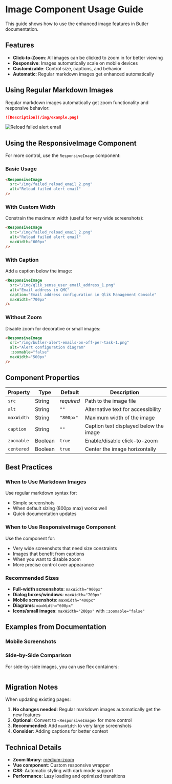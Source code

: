 # Image Component Usage Guide

This guide shows how to use the enhanced image features in Butler documentation.

## Features

- **Click-to-Zoom**: All images can be clicked to zoom in for better viewing
- **Responsive**: Images automatically scale on mobile devices
- **Customizable**: Control size, captions, and behavior
- **Automatic**: Regular markdown images get enhanced automatically

## Using Regular Markdown Images

Regular markdown images automatically get zoom functionality and responsive behavior:

```markdown
![Description](/img/example.png)
```

![Reload failed alert email](/img/failed_reload_email_2.png)

## Using the ResponsiveImage Component

For more control, use the `ResponsiveImage` component:

### Basic Usage

```markdown
<ResponsiveImage 
  src="/img/failed_reload_email_2.png" 
  alt="Reload failed alert email" 
/>
```

<ResponsiveImage 
  src="/img/failed_reload_email_2.png" 
  alt="Reload failed alert email" 
/>

### With Custom Width

Constrain the maximum width (useful for very wide screenshots):

```markdown
<ResponsiveImage 
  src="/img/failed_reload_email_2.png" 
  alt="Reload failed alert email"
  maxWidth="600px"
/>
```

<ResponsiveImage 
  src="/img/failed_reload_email_2.png" 
  alt="Reload failed alert email"
  maxWidth="600px"
/>

### With Caption

Add a caption below the image:

```markdown
<ResponsiveImage 
  src="/img/qlik_sense_user_email_address_1.png" 
  alt="Email address in QMC"
  caption="Email address configuration in Qlik Management Console"
  maxWidth="700px"
/>
```

<ResponsiveImage 
  src="/img/qlik_sense_user_email_address_1.png" 
  alt="Email address in QMC"
  caption="Email address configuration in Qlik Management Console"
  maxWidth="700px"
/>

### Without Zoom

Disable zoom for decorative or small images:

```markdown
<ResponsiveImage 
  src="/img/butler-alert-emails-on-off-per-task-1.png" 
  alt="Alert configuration diagram"
  :zoomable="false"
  maxWidth="500px"
/>
```

<ResponsiveImage 
  src="/img/butler-alert-emails-on-off-per-task-1.png" 
  alt="Alert configuration diagram"
  :zoomable="false"
  maxWidth="500px"
/>

## Component Properties

| Property   | Type    | Default    | Description                            |
| ---------- | ------- | ---------- | -------------------------------------- |
| `src`      | String  | _required_ | Path to the image file                 |
| `alt`      | String  | `""`       | Alternative text for accessibility     |
| `maxWidth` | String  | `"800px"`  | Maximum width of the image             |
| `caption`  | String  | `""`       | Caption text displayed below the image |
| `zoomable` | Boolean | `true`     | Enable/disable click-to-zoom           |
| `centered` | Boolean | `true`     | Center the image horizontally          |

## Best Practices

### When to Use Markdown Images

Use regular markdown syntax for:

- Simple screenshots
- When default sizing (800px max) works well
- Quick documentation updates

### When to Use ResponsiveImage Component

Use the component for:

- Very wide screenshots that need size constraints
- Images that benefit from captions
- When you want to disable zoom
- More precise control over appearance

### Recommended Sizes

- **Full-width screenshots**: `maxWidth="900px"`
- **Dialog boxes/windows**: `maxWidth="700px"`
- **Mobile screenshots**: `maxWidth="400px"`
- **Diagrams**: `maxWidth="600px"`
- **Icons/small images**: `maxWidth="200px"` with `:zoomable="false"`

## Examples from Documentation

### Mobile Screenshots

<ResponsiveImage 
  src="/img/reload-fail-alert-email-mobile-1.png" 
  alt="Mobile notification"
  maxWidth="400px"
  caption="Alert notification on mobile home screen"
/>

<ResponsiveImage 
  src="/img/reload-fail-alert-email-mobile-2.png" 
  alt="Mobile email view"
  maxWidth="400px"
  caption="Full email view on mobile device"
/>

### Side-by-Side Comparison

For side-by-side images, you can use flex containers:

<div style="display: flex; gap: 1rem; flex-wrap: wrap; justify-content: center;">
  <ResponsiveImage 
    src="/img/reload-fail-alert-email-mobile-1.png" 
    alt="Mobile notification"
    maxWidth="300px"
  />
  <ResponsiveImage 
    src="/img/reload-fail-alert-email-mobile-2.png" 
    alt="Mobile email view"
    maxWidth="300px"
  />
</div>

## Migration Notes

When updating existing pages:

1. **No changes needed**: Regular markdown images automatically get the new features
2. **Optional**: Convert to `<ResponsiveImage>` for more control
3. **Recommended**: Add `maxWidth` to very large screenshots
4. **Consider**: Adding captions for better context

## Technical Details

- **Zoom library**: [medium-zoom](https://github.com/francoischalifour/medium-zoom)
- **Vue component**: Custom responsive wrapper
- **CSS**: Automatic styling with dark mode support
- **Performance**: Lazy loading and optimized transitions
